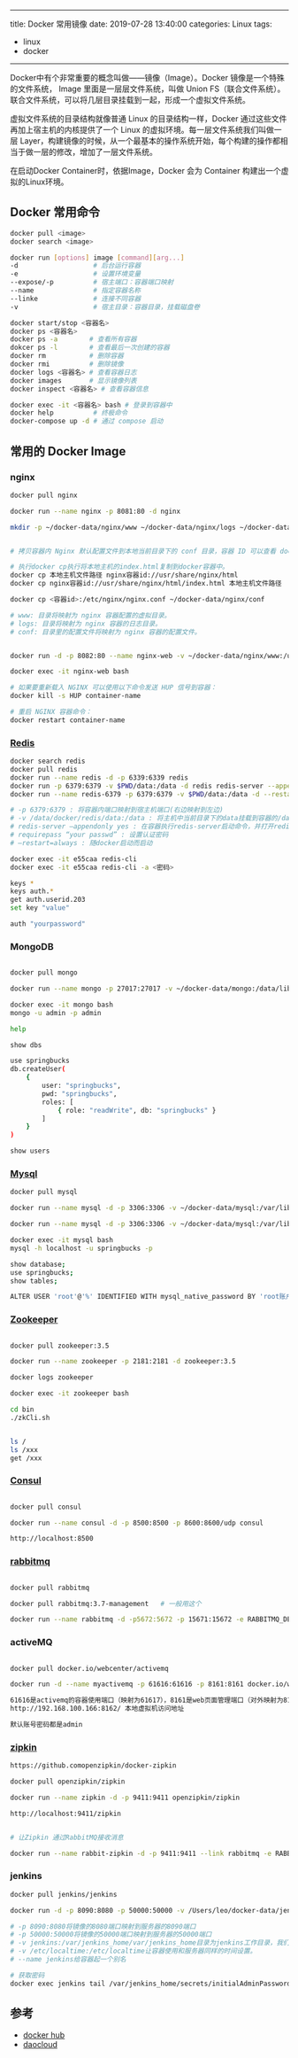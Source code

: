 
---
title: Docker 常用镜像
date: 2019-07-28 13:40:00
categories: Linux
tags: 
  - linux
  - docker
---

Docker中有个非常重要的概念叫做——镜像（Image）。Docker 镜像是一个特殊的文件系统，
Image 里面是一层层文件系统，叫做 Union FS（联合文件系统）。联合文件系统，可以将几层目录挂载到一起，形成一个虚拟文件系统。

虚拟文件系统的目录结构就像普通 Linux 的目录结构一样，Docker 通过这些文件再加上宿主机的内核提供了一个 Linux 的虚拟环境。每一层文件系统我们叫做一层 Layer，构建镜像的时候，从一个最基本的操作系统开始，每个构建的操作都相当于做一层的修改，增加了一层文件系统。

在启动Docker Container时，依据Image，Docker 会为 Container 构建出一个虚拟的Linux环境。
<!--more-->

## Docker 常用命令

```bash
docker pull <image>
docker search <image>

docker run [options] image [command][arg...]
-d                   # 后台运行容器
-e                   # 设置环境变量
--expose/-p          # 宿主端口：容器端口映射
--name               # 指定容器名称
--linke              # 连接不同容器
-v                   # 宿主目录：容器目录，挂载磁盘卷

docker start/stop <容器名>
docker ps <容器名>
docker ps -a        # 查看所有容器
dokcer ps -l        # 查看最后一次创建的容器
docker rm           # 删除容器
docker rmi          # 删除镜像
docker logs <容器名> # 查看容器日志
docker images       # 显示镜像列表
docker inspect <容器名> # 查看容器信息

docker exec -it <容器名> bash # 登录到容器中
docker help          # 终极命令
docker-compose up -d # 通过 compose 启动

```

## 常用的 Docker Image

### nginx
```bash
docker pull nginx

docker run --name nginx -p 8081:80 -d nginx

mkdir -p ~/docker-data/nginx/www ~/docker-data/nginx/logs ~/docker-data/nginx/conf


# 拷贝容器内 Nginx 默认配置文件到本地当前目录下的 conf 目录，容器 ID 可以查看 docker ps 命令输入中的第一列：

# 执行docker cp执行将本地主机的index.html复制到docker容器中。
docker cp 本地主机文件路径 nginx容器id://usr/share/nginx/html
docker cp nginx容器id://usr/share/nginx/html/index.html 本地主机文件路径

docker cp <容器id>:/etc/nginx/nginx.conf ~/docker-data/nginx/conf

# www: 目录将映射为 nginx 容器配置的虚拟目录。
# logs: 目录将映射为 nginx 容器的日志目录。
# conf: 目录里的配置文件将映射为 nginx 容器的配置文件。


docker run -d -p 8082:80 --name nginx-web -v ~/docker-data/nginx/www:/usr/share/nginx/html -v ~/docker-data/nginx/conf/nginx.conf:/etc/nginx/nginx.conf -v ~/docker-data/nginx/logs:/var/log/nginx nginx

docker exec -it nginx-web bash

# 如果要重新载入 NGINX 可以使用以下命令发送 HUP 信号到容器：
docker kill -s HUP container-name

# 重启 NGINX 容器命令：
docker restart container-name
```

### [Redis](https://redis.io)
```bash
docker search redis
docker pull redis
docker run --name redis -d -p 6339:6339 redis
docker run -p 6379:6379 -v $PWD/data:/data -d redis redis-server --appendonly yes
docker run --name redis-6379 -p 6379:6379 -v $PWD/data:/data -d --restart=always redis redis-server --appendonly yes --requirepass "123456"

# -p 6379:6379 : 将容器内端口映射到宿主机端口(右边映射到左边) 
# -v /data/docker/redis/data:/data : 将主机中当前目录下的data挂载到容器的/data 
# redis-server –appendonly yes : 在容器执行redis-server启动命令，并打开redis持久化配置 
# requirepass “your passwd” : 设置认证密码 
# –restart=always : 随docker启动而启动

docker exec -it e55caa redis-cli
docker exec -it e55caa redis-cli -a <密码>

keys *
keys auth.*
get auth.userid.203
set key "value"

auth "yourpassword"
```

### MongoDB

```bash

docker pull mongo

docker run --name mongo -p 27017:27017 -v ~/docker-data/mongo:/data/lib -e MONGO_INITDB_ROOT_USERNAME=admin -e MONGO_INITDB_ROOT_PASSWORD=admin -d mongo

docker exec -it mongo bash
mongo -u admin -p admin

help

show dbs

use springbucks
db.createUser(
	{
		user: "springbucks",
		pwd: "springbucks",
		roles: [
			{ role: "readWrite", db: "springbucks" }
		]
	}
)

show users
```
### [Mysql](https://hub.docker.com/_/mysql)

```bash
docker pull mysql

docker run --name mysql -d -p 3306:3306 -v ~/docker-data/mysql:/var/lib/mysql -e MYSQL_DATABASE=springbucks -e MYSQL_USER=springbucks -e MYSQL_PASSWORD=springbucks -e MYSQL_ROOT_PASSWORD=root_password mysql

docker run --name mysql -d -p 3306:3306 -v ~/docker-data/mysql:/var/lib/mysql -e MYSQL_DATABASE=ssms -e MYSQL_USER=root -e MYSQL_PASSWORD=root -e MYSQL_ROOT_PASSWORD=root mysql

docker exec -it mysql bash
mysql -h localhost -u springbucks -p

show database;
use springbucks;
show tables;

ALTER USER 'root'@'%' IDENTIFIED WITH mysql_native_password BY 'root账户密码';
```

### [Zookeeper](https://hub.docker.com/_/zookeeper)

```bash

docker pull zookeeper:3.5

docker run --name zookeeper -p 2181:2181 -d zookeeper:3.5

docker logs zookeeper

docker exec -it zookeeper bash

cd bin
./zkCli.sh


ls /
ls /xxx
get /xxx
```

### [Consul](https://hub.docker.com/_/consul)
```bash

docker pull consul

docker run --name consul -d -p 8500:8500 -p 8600:8600/udp consul

http://localhost:8500

```

### [rabbitmq](https://hub.docker.com/_/rabbitmq)
```bash

docker pull rabbitmq

docker pull rabbitmq:3.7-management   # 一般用这个

docker run --name rabbitmq -d -p5672:5672 -p 15671:15672 -e RABBITMQ_DEFAULT_USER=spring -e RABBITMQ_DEFAULT_PASS=spring rabbitmq:3.7-management

```

### activeMQ
```bash

docker pull docker.io/webcenter/activemq

docker run -d --name myactivemq -p 61616:61616 -p 8161:8161 docker.io/webcenter/activemq:latest

61616是activemq的容器使用端口（映射为61617），8161是web页面管理端口（对外映射为8162）
http://192.168.100.166:8162/ 本地虚拟机访问地址

默认账号密码都是admin
```

### [zipkin](https://hub.docker.com/r/openzipkin/zipkin)
```bash
https://github.comopenzipkin/docker-zipkin

docker pull openzipkin/zipkin

docker run --name zipkin -d -p 9411:9411 openzipkin/zipkin

http://localhost:9411/zipkin


# 让Zipkin 通过RabbitMQ接收消息

docker run --name rabbit-zipkin -d -p 9411:9411 --link rabbitmq -e RABBIT_ADDRESSES=rabbitmq:5672 -e RABBIT_USER=spring -e RABBIT_PASSWORD=spring openzipkin/zipkin

```

### jenkins
```bash
docker pull jenkins/jenkins

docker run -d -p 8090:8080 -p 50000:50000 -v /Users/leo/docker-data/jenkins:/var/jenkins_home --name jenkins jenkins/jenkins

# -p 8090:8080将镜像的8080端口映射到服务器的8090端口
# -p 50000:50000将镜像的50000端口映射到服务器的50000端口
# -v jenkins:/var/jenkins_home/var/jenkins_home目录为jenkins工作目录，我们将硬盘上的一个目录挂载到这个位置，方便后续更新镜像后继续使用原来的工作目录。
# -v /etc/localtime:/etc/localtime让容器使用和服务器同样的时间设置。
# --name jenkins给容器起一个别名

# 获取密码
docker exec jenkins tail /var/jenkins_home/secrets/initialAdminPassword

```

## 参考
- [docker hub](https://hub.docker.com)
- [daocloud](https://www.daocloud.io/mirror)

